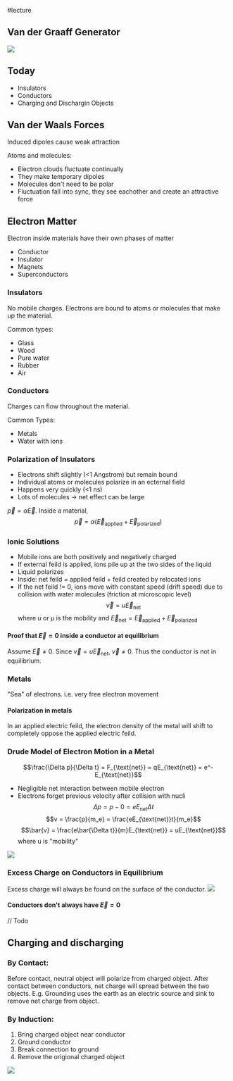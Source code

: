 #lecture 

## Van der Graaff Generator
![](https://thefactfactor.com/wp-content/uploads/2020/02/Van-de-graf-generator-01.png)

## Today
- Insulators
- Conductors
- Charging and Dischargin Objects

## Van der Waals Forces
Induced dipoles cause weak attraction

Atoms and molecules:
 - Electron clouds fluctuate continually
 - They make temporary dipoles
 - Molecules don't need to be polar
 - Fluctuation fall into sync, they see eachother and create an attractive force

## Electron Matter
Electron inside materials have their own phases of matter
- Conductor
- Insulator
- Magnets
- Superconductors

### Insulators
No mobile charges. Electrons are bound to atoms or molecules that make up the material.

Common types:
- Glass
- Wood
- Pure water
- Rubber
- Air

### Conductors
Charges can flow throughout the material.

Common Types:
- Metals
- Water with ions

### Polarization of Insulators
- Electrons shift slightly (<1 Angstrom) but remain bound
- Individual atoms or molecules polarize in an ecternal field
- Happens very quickly (<1 ns)
- Lots of molecules -> net effect can be large

$\vec{p} = \alpha \vec{E}$. Inside a material,$$\vec{p} = \alpha (\vec{E}_{\text{applied}} +\vec{E}_{\text{polarized}})$$
### Ionic Solutions
- Mobile ions are both positively and negatively charged
- If external feild is applied, ions pile up at the two sides of the liquid
- Liquid polarizes
- Inside: net feild = applied feild + feild created by relocated ions
- If the net feild != 0, ions move with constant speed (drift speed) due to collision with water molecules (friction at microscopic level)
$$\vec{v} = u \vec{E}_{\text{net}}$$
where $u$ or $\mu$ is the mobility and $\vec{E}_{\text{net}} = \vec{E}_{\text{applied}} +\vec{E}_{\text{polarized}}$ 

#### Proof that $\vec{E} = 0$ inside a conductor at equilibrium
Assume $\vec{E} \ne 0$. Since $\vec{v} = u \vec{E}_{\text{net}}$, $\vec{v} \ne 0$. Thus the conductor is not in equilibrium.

### Metals
"Sea" of electrons. i.e. very free electron movement

#### Polarization in metals
In an applied electric feild, the electron density of the metal will shift to completely oppose the applied electric feild. 

### Drude Model of Electron Motion in a Metal
$$\frac{\Delta p}{\Delta t} = F_{\text{net}} = qE_{\text{net}} = e^- E_{\text{net}}$$
- Negligible net interaction between mobile electron
- Electrons forget previous velocity after collision with nucli
$$\Delta p = p - 0 = eE_{\text{net}}\Delta t$$
$$v = \frac{p}{m_e} = \frac{eE_{\text{net}}t}{m_e}$$
$$\bar{v} = \frac{e\bar{\Delta t}}{m}E_{\text{net}} = uE_{\text{net}}$$
where u is "mobility"

![](https://upload.wikimedia.org/wikipedia/commons/thumb/4/4d/Electrona_in_crystallo_fluentia.svg/1200px-Electrona_in_crystallo_fluentia.svg.png)

### Excess Charge on Conductors in Equilibrium
Excess charge will always be found on the surface of the conductor.
![](https://pressbooks.online.ucf.edu/app/uploads/sites/372/2021/04/CNX_UPhysics_23_04_ChargeIn.jpg) 

#### Conductors don't always have $\vec{E} = 0$
// Todo

## Charging and discharging

### By Contact: 
Before contact, neutral object will polarize from charged object. After contact between conductors, net charge will spread between the two objects. E.g. Grounding uses the earth as an electric source and sink to remove net charge from object.

### By Induction:
1. Bring charged object near conductor
2. Ground conductor
3. Break connection to ground
4. Remove the origional charged object

![](https://encrypted-tbn0.gstatic.com/images?q=tbn:ANd9GcR0eqQ20LM8PS9E01uw7FP8-9llGl5t0Hx2jMK9pOSghIHyqQJBJFzfjqGgnv9DmU690ns&usqp=CAU)

